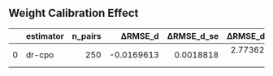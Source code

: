 ## Weight Calibration Effect

|    | estimator   |   n_pairs |    ΔRMSE_d |   ΔRMSE_d_se |   ΔRMSE_d_p |   ΔRMSE_d_ci_low |   ΔRMSE_d_ci_high |
|---:|:------------|----------:|-----------:|-------------:|------------:|-----------------:|------------------:|
|  0 | dr-cpo      |       250 | -0.0169613 |    0.0018818 | 2.77362e-22 |       -0.0208247 |        -0.0133868 |